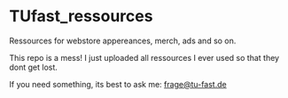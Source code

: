 # TUfast_ressources
Ressources for webstore appereances, merch, ads and so on.

This repo is a mess! I just uploaded all ressources I ever used so that they dont get lost.

If you need something, its best to ask me: frage@tu-fast.de
